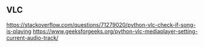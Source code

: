 ## VLC
https://stackoverflow.com/questions/71279020/python-vlc-check-if-song-is-playing
https://www.geeksforgeeks.org/python-vlc-mediaplayer-setting-current-audio-track/